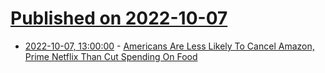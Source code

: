 # [Published on 2022-10-07](index.md)

* [2022-10-07, 13:00:00](https://entertainment.slashdot.org/story/22/10/06/2258219/americans-are-less-likely-to-cancel-amazon-prime-netflix-than-cut-spending-on-food?utm_source=rss1.0mainlinkanon&utm_medium=feed) - [Americans Are Less Likely To Cancel Amazon, Prime Netflix Than Cut Spending On Food](https://entertainment.slashdot.org/story/22/10/06/2258219/americans-are-less-likely-to-cancel-amazon-prime-netflix-than-cut-spending-on-food?utm_source=rss1.0mainlinkanon&utm_medium=feed)
